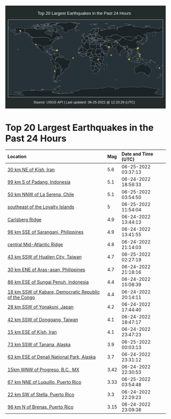 ![Map](./map.png)

# Top 20 Largest Earthquakes in the Past 24 Hours

| Location | Mag | Date and Time (UTC) |
|:---|:---|:---|
| [30 km NE of Kīsh, Iran](https://earthquake.usgs.gov/earthquakes/eventpage/us7000hk3w) | 5.6 | 06-25-2022 03:37:13 |
| [99 km S of Padang, Indonesia](https://earthquake.usgs.gov/earthquakes/eventpage/us7000hk0k) | 5.1 | 06-24-2022 18:56:33 |
| [50 km NNW of La Serena, Chile](https://earthquake.usgs.gov/earthquakes/eventpage/us7000hk3y) | 5.1 | 06-25-2022 03:54:50 |
| [southeast of the Loyalty Islands](https://earthquake.usgs.gov/earthquakes/eventpage/us7000hk67) | 5 | 06-25-2022 11:54:04 |
| [Carlsberg Ridge](https://earthquake.usgs.gov/earthquakes/eventpage/us7000hjwr) | 4.9 | 06-24-2022 13:44:13 |
| [96 km SSE of Sarangani, Philippines](https://earthquake.usgs.gov/earthquakes/eventpage/us7000hjwp) | 4.9 | 06-24-2022 13:41:55 |
| [central Mid-Atlantic Ridge](https://earthquake.usgs.gov/earthquakes/eventpage/us7000hk2e) | 4.8 | 06-24-2022 21:14:03 |
| [43 km SSW of Hualien City, Taiwan](https://earthquake.usgs.gov/earthquakes/eventpage/us7000hk3p) | 4.7 | 06-25-2022 02:27:19 |
| [30 km ENE of Aras-asan, Philippines](https://earthquake.usgs.gov/earthquakes/eventpage/us7000hk2d) | 4.7 | 06-24-2022 21:18:16 |
| [86 km ESE of Sungai Penuh, Indonesia](https://earthquake.usgs.gov/earthquakes/eventpage/us7000hjyk) | 4.4 | 06-24-2022 15:08:39 |
| [18 km SSW of Kabare, Democratic Republic of the Congo](https://earthquake.usgs.gov/earthquakes/eventpage/us7000hk1v) | 4.4 | 06-24-2022 20:14:11 |
| [28 km SSW of Yonakuni, Japan](https://earthquake.usgs.gov/earthquakes/eventpage/us7000hk04) | 4.2 | 06-24-2022 17:44:40 |
| [42 km SSW of Donggang, Taiwan](https://earthquake.usgs.gov/earthquakes/eventpage/us7000hk0i) | 4.1 | 06-24-2022 18:47:17 |
| [15 km ESE of Kīsh, Iran](https://earthquake.usgs.gov/earthquakes/eventpage/us7000hk35) | 4.1 | 06-24-2022 23:47:23 |
| [73 km SSW of Tanana, Alaska](https://earthquake.usgs.gov/earthquakes/eventpage/ak022832lqxz) | 3.9 | 06-25-2022 00:03:13 |
| [63 km ESE of Denali National Park, Alaska](https://earthquake.usgs.gov/earthquakes/eventpage/ak02281sxdf3) | 3.7 | 06-24-2022 23:31:12 |
| [15km WNW of Progreso, B.C., MX](https://earthquake.usgs.gov/earthquakes/eventpage/ci40290912) | 3.42 | 06-24-2022 22:30:53 |
| [67 km NNE of Luquillo, Puerto Rico](https://earthquake.usgs.gov/earthquakes/eventpage/pr71355818) | 3.33 | 06-25-2022 03:54:48 |
| [22 km SW of Stella, Puerto Rico](https://earthquake.usgs.gov/earthquakes/eventpage/pr71355783) | 3.3 | 06-24-2022 22:29:23 |
| [96 km N of Brenas, Puerto Rico](https://earthquake.usgs.gov/earthquakes/eventpage/pr71355793) | 3.15 | 06-24-2022 23:09:38 |
